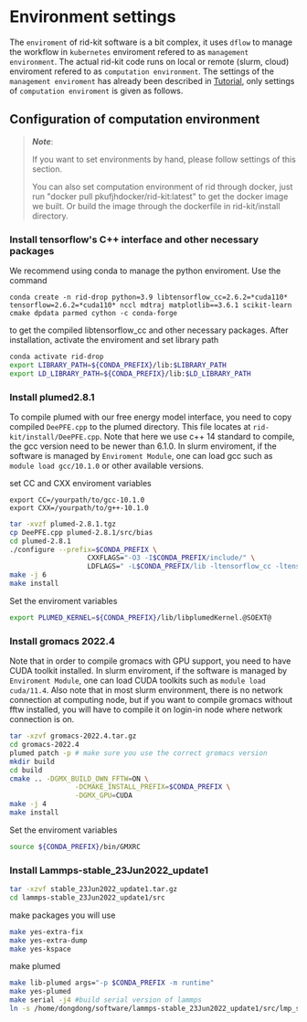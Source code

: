 # Environment settings

The `enviroment` of rid-kit software is a bit complex, it uses `dflow` to manage the workflow in `kubernetes` enviroment refered to as `management environment`. The actual rid-kit code runs on local or remote (slurm, cloud) enviroment refered to as `computation environment`. The settings of the `management enviroment` has already been described in [Tutorial](tutorial.ipynb), only settings of `computation enviroment` is given as follows.

## Configuration of computation environment
> ***Note***:
> 
> If you want to set environments by hand, please follow settings of this section. 
>
> You can also set computation environment of rid through docker, just run "docker pull pkufjhdocker/rid-kit:latest" to get the docker image we built. Or build the image through the dockerfile in rid-kit/install directory.

### Install tensorflow's C++ interface and other necessary packages
We recommend using conda to manage the python enviroment. 
Use the command
```
conda create -n rid-drop python=3.9 libtensorflow_cc=2.6.2=*cuda110* tensorflow=2.6.2=*cuda110* nccl mdtraj matplotlib==3.6.1 scikit-learn cmake dpdata parmed cython -c conda-forge
```
to get the compiled libtensorflow_cc and other necessary packages.
After installation, activate the enviroment and set library path
```bash
conda activate rid-drop
export LIBRARY_PATH=${CONDA_PREFIX}/lib:$LIBRARY_PATH
export LD_LIBRARY_PATH=${CONDA_PREFIX}/lib:$LD_LIBRARY_PATH
```

### Install plumed2.8.1
To compile plumed with our free energy model interface, you need to copy compiled `DeePFE.cpp` to the plumed directory. This file locates at `rid-kit/install/DeePFE.cpp`.
Note that here we use c++ 14 standard to compile, the gcc version need to be newer than 6.1.0. In slurm enviroment, if the software is managed by `Enviroment Module`, one can load gcc such as `module load gcc/10.1.0` or other available versions.

set CC and CXX enviroment variables
```
export CC=/yourpath/to/gcc-10.1.0
export CXX=/yourpath/to/g++-10.1.0
```

```bash
tar -xvzf plumed-2.8.1.tgz
cp DeePFE.cpp plumed-2.8.1/src/bias
cd plumed-2.8.1
./configure --prefix=$CONDA_PREFIX \
                   CXXFLAGS="-O3 -I$CONDA_PREFIX/include/" \
                   LDFLAGS=" -L$CONDA_PREFIX/lib -ltensorflow_cc -ltensorflow_framework"
make -j 6
make install
```
Set the enviroment variables
```bash
export PLUMED_KERNEL=${CONDA_PREFIX}/lib/libplumedKernel.@SOEXT@
```

### Install gromacs 2022.4
Note that in order to compile gromacs with GPU support, you need to have CUDA toolkit installed. In slurm enviroment, if the software is managed by `Enviroment Module`, one can load CUDA toolkits such as `module load cuda/11.4`. Also note that in most slurm environment, there is no network connection at computing node, but if you want to compile gromacs without fftw installed, you will have to compile it on login-in node where network connection is on.

```bash
tar -xzvf gromacs-2022.4.tar.gz
cd gromacs-2022.4
plumed patch -p # make sure you use the correct gromacs version
mkdir build
cd build
cmake .. -DGMX_BUILD_OWN_FFTW=ON \
                -DCMAKE_INSTALL_PREFIX=$CONDA_PREFIX \
                -DGMX_GPU=CUDA
make -j 4
make install
```
Set the enviroment variables
```bash
source ${CONDA_PREFIX}/bin/GMXRC
```

### Install Lammps-stable_23Jun2022_update1
```bash
tar -xzvf stable_23Jun2022_update1.tar.gz
cd lammps-stable_23Jun2022_update1/src
```
make packages you will use
```bash
make yes-extra-fix
make yes-extra-dump
make yes-kspace
```
make plumed
```bash
make lib-plumed args="-p $CONDA_PREFIX -m runtime"
make yes-plumed
make serial -j4 #build serial version of lammps
ln -s /home/dongdong/software/lammps-stable_23Jun2022_update1/src/lmp_serial /home/dongdong/software/anaconda3/envs/rid_lmp/bin/lmp_serial
```

